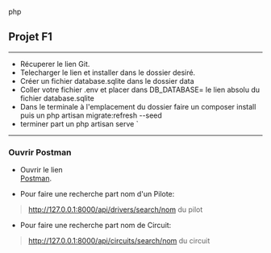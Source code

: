 php 
## Projet F1
-----------
- Récuperer le lien Git.
- Telecharger  le lien et installer dans le dossier desiré.
- Créer un fichier 
database.sqlite
dans le dossier data
- Coller votre fichier .env et placer dans 
DB_DATABASE=
 le lien absolu du fichier 
database.sqlite
- Dans le terminale à l'emplacement du dossier faire un 
composer install
 puis un 
php artisan migrate:refresh --seed
- terminer part un 
php artisan serve
`
------------
### Ouvrir Postman

- Ouvrir le lien  
[Postman](https://app.getpostman.com/join-team?invite_code=afcdf6d1522ea332f4b419ca22d4d1d2&ws=94f84c13-36da-4e3f-8447-0b93d7dc4672).

- Pour faire une recherche part nom d'un Pilote:  
> http://127.0.0.1:8000/api/drivers/search/nom du pilot


- Pour faire une recherche part nom de Circuit: 
> http://127.0.0.1:8000/api/circuits/search/nom du circuit